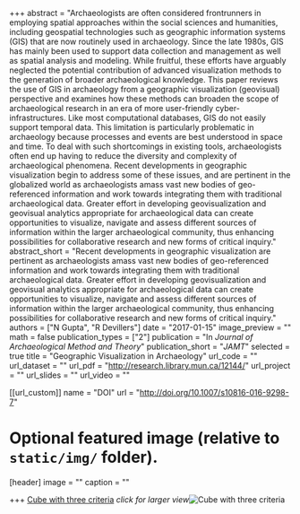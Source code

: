 +++
abstract = "Archaeologists are often considered frontrunners in employing spatial approaches within the social sciences and humanities, including geospatial technologies such as geographic information systems (GIS) that are now routinely used in archaeology. Since the late 1980s, GIS has mainly been used to support data collection and management as well as spatial analysis and modeling. While fruitful, these efforts have arguably neglected the potential contribution of advanced visualization methods to the generation of broader archaeological knowledge. This paper reviews the use of GIS in archaeology from a geographic visualization (geovisual) perspective and examines how these methods can broaden the scope of archaeological research in an era of more user-friendly cyber-infrastructures. Like most computational databases, GIS do not easily support temporal data. This limitation is particularly problematic in archaeology because processes and events are best understood in space and time. To deal with such shortcomings in existing tools, archaeologists often end up having to reduce the diversity and complexity of archaeological phenomena. Recent developments in geographic visualization begin to address some of these issues, and are pertinent in the globalized world as archaeologists amass vast new bodies of geo-referenced information and work towards integrating them with traditional archaeological data. Greater effort in developing geovisualization and geovisual analytics appropriate for archaeological data can create opportunities to visualize, navigate and assess different sources of information within the larger archaeological community, thus enhancing possibilities for collaborative research and new forms of critical inquiry."
abstract_short = "Recent developments in geographic visualization are pertinent as archaeologists amass vast new bodies of geo-referenced information and work towards integrating them with traditional archaeological data. Greater effort in developing geovisualization and geovisual analytics appropriate for archaeological data can create opportunities to visualize, navigate and assess different sources of information within the larger archaeological community, thus enhancing possibilities for collaborative research and new forms of critical inquiry."
authors = ["N Gupta", "R Devillers"]
date = "2017-01-15"
image_preview = ""
math = false
publication_types = ["2"]
publication = "In *Journal of Archaeological Method and Theory*"
publication_short = "*JAMT*"
selected = true
title = "Geographic Visualization in Archaeology"
url_code = ""
url_dataset = ""
url_pdf = "http://research.library.mun.ca/12144/"
url_project = ""
url_slides = ""
url_video = ""

[[url_custom]]
name = "DOI"
url = "http://doi.org/10.1007/s10816-016-9298-7"

# Optional featured image (relative to `static/img/` folder).
[header]
image = ""
caption = ""


+++
[Cube with three criteria](/img/geoviz9.png) *click for larger view*![Cube with three criteria](/img/geoviz9.png)
